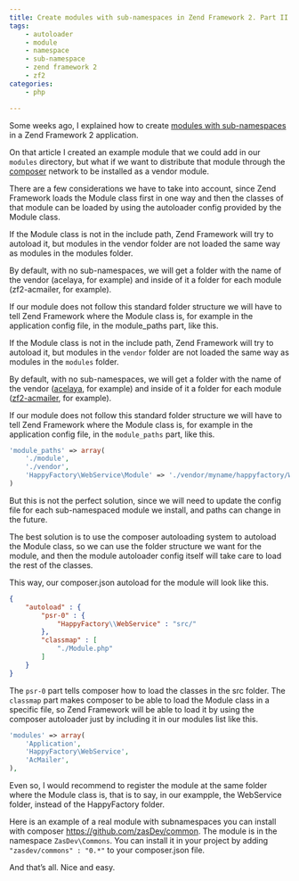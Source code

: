 ```yaml
---
title: Create modules with sub-namespaces in Zend Framework 2. Part II
tags:
    - autoloader
    - module
    - namespace
    - sub-namespace
    - zend framework 2
    - zf2
categories:
    - php

---
```


Some weeks ago, I explained how to create [modules with sub-namespaces](/2014/05/21/create-modules-with-sub-namespaces-in-zend-framework-2/) in a Zend Framework 2 application.

On that article I created an example module that we could add in our `modules` directory, but what if we want to distribute that module through the [composer](https://getcomposer.org/) network to be installed as a vendor module.

There are a few considerations we have to take into account, since Zend Framework loads the Module class first in one way and then the classes of that module can be loaded by using the autoloader config provided by the Module class.

If the Module class is not in the include path, Zend Framework will try to autoload it, but modules in the vendor folder are not loaded the same way as modules in the modules folder.

By default, with no sub-namespaces, we will get a folder with the name of the vendor (acelaya, for example) and inside of it a folder for each module (zf2-acmailer, for example).

If our module does not follow this standard folder structure we will have to tell Zend Framework where the Module class is, for example in the application config file, in the module_paths part, like this.

If the Module class is not in the include path, Zend Framework will try to autoload it, but modules in the `vendor` folder are not loaded the same way as modules in the `modules` folder.

By default, with no sub-namespaces, we will get a folder with the name of the vendor ([acelaya](https://packagist.org/packages/acelaya/), for example) and inside of it a folder for each module ([zf2-acmailer](https://packagist.org/packages/acelaya/zf2-acmailer), for example).

If our module does not follow this standard folder structure we will have to tell Zend Framework where the Module class is, for example in the application config file, in the `module_paths` part, like this.

~~~php
'module_paths' => array(
    './module',
    './vendor',
    'HappyFactory\WebService\Module' => './vendor/myname/happyfactory/WebService'
)
~~~

But this is not the perfect solution, since we will need to update the config file for each sub-namespaced module we install, and paths can change in the future.

The best solution is to use the composer autoloading system to autoload the Module class, so we can use the folder structure we want for the module, and then the module autoloader config itself will take care to load the rest of the classes.

This way, our composer.json autoload for the module will look like this.

~~~json
{
    "autoload" : {
        "psr-0" : {
            "HappyFactory\\WebService" : "src/"
        },
        "classmap" : [
            "./Module.php"
        ]
    }
}
~~~

The `psr-0` part tells composer how to load the classes in the src folder. The `classmap` part makes composer to be able to load the Module class in a specific file, so Zend Framework will be able to load it by using the composer autoloader just by including it in our modules list like this.

~~~php
'modules' => array(
    'Application',
    'HappyFactory\WebService',
    'AcMailer',
),
~~~

Even so, I would recommend to register  the module at the same folder where the Module class is, that is to say, in our exampple, the WebService folder, instead of the HappyFactory folder.

Here is an example of a real module with subnamespaces you can install with composer https://github.com/zasDev/common. The module is in the namespace `ZasDev\Commons`. You can install it in your project by adding `"zasdev/commons" : "0.*"` to your composer.json file.

And that’s all. Nice and easy.
